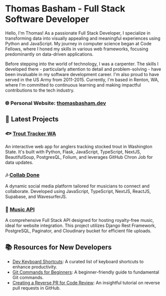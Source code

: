 # Thomas Basham - Full Stack Software Developer

Hello, I'm Thomas! As a passionate Full Stack Developer, I specialize in transforming data into visually appealing and meaningful experiences using Python and JavaScript. My journey in computer science began at Code Fellows, where I honed my skills in various web frameworks, focusing predominantly on data-driven applications.

Before stepping into the world of technology, I was a carpenter. The skills I developed there - particularly attention to detail and problem-solving - have been invaluable in my software development career. I'm also proud to have served in the US Army from 2011-2015. Currently, I'm based in Renton, WA, where I'm committed to continuous learning and making impactful contributions to the tech industry.

### 🌐 **Personal Website:** [thomasbasham.dev](https://thomasbasham.dev)

## 💼 Latest Projects

### 🐟 [Trout Tracker WA](https://github.com/Thomas-Basham/trout-tracker-wa)

An interactive web app for anglers tracking stocked trout in Washington State. It's built with Python, Flask, JavaScript, TypeScript, NextJS, BeautifulSoup, PostgresQL, Folium, and leverages GitHub Chron Job for data updates.

### 🎶 [Collab Done](https://github.com/Thomas-Basham/collab-done)

A dynamic social media platform tailored for musicians to connect and collaborate. Developed using JavaScript, TypeScript, NextJS, ReactJS, Supabase, and WavesurferJS.

### 🎵 [Music API](https://github.com/Thomas-Basham/music-api)

A comprehensive Full Stack API designed for hosting royalty-free music, ideal for website integration. This project utilizes Django Rest Framework, PostgreSQL, Paginator, and Cloudinary bucket for efficient file uploads.

## 📚 Resources for New Developers

- [Dev Keyboard Shortcuts](https://github.com/Thomas-Basham/dev-keyboard-shortcuts): A curated list of keyboard shortcuts to enhance productivity.
- [Git Commands for Beginners](https://github.com/Thomas-Basham/git-commands-for-beginners): A beginner-friendly guide to fundamental Git commands.
- [Creating a Reverse PR for Code Review](https://ior.ad/9lDV?iframeHash=watchsteps-1): An insightful tutorial on reverse pull requests in GitHub.

